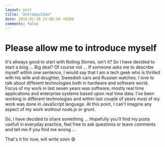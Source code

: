 ```yaml
---
layout: post
title: "Introduction"
date: 2015-01-28 22:06:00 +0100
comments: false
---
```


# Please allow me to introduce myself

It's allways good to start with Rolling Stones, isn't it?
So I have decided to start a blog ... Big deal? Of course not ... If someone asks me to describe myself within one sentence, I would say that I am a tech geek who is thrilled with his wife and doughter, Sweedish cars and Russian watches. I love to talk about different technologies both in hardware and software world. Focus of my work in last seven years was software, mostly real time applications and enterprise systems based upon real time data. I've been working in different technologies and within last couple of years most of my work was done in JavaScript language. At this point, I can't imagine any aspect of my work wothout node.js or grunt.

So, I have decided to share something ... Hopefully you'll find my posts usefull in everyday practice, feel free to ask questions or leave comments and tell me if you find me wrong ... 

That's it for now, will write soon :smile:
